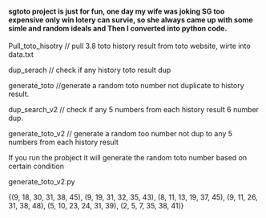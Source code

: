 <h4 align="left">sgtoto project is just for fun, one day my wife was joking SG too expensive only win lotery can survie, so she always came up with some simle and random ideals and Then I converted into python code.</h4>


Pull_toto_hisotry // pull 3.8 toto history result from toto website, wirte into data.txt</p>
dup_serach     // check if any history toto result dup </p>
generate_toto //generate a random toto number not duplicate to history result.</p>
dup_search_v2   // check if any 5 numbers from each history result 6 number dup.</p>
generate_toto_v2 // generate a random too number not dup to any 5 numbers from each history result</p>

If you run the probject it will generate the random toto number based on certain condition </p>
generate_toto_v2.py </p>
{(9, 18, 30, 31, 38, 45), (9, 19, 31, 32, 35, 43), (8, 11, 13, 19, 37, 45), (9, 11, 26, 31, 38, 48), (5, 10, 23, 24, 31, 39), (2, 5, 7, 35, 38, 41)}
